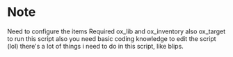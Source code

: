 # Note
Need to configure the items
Required ox_lib and ox_inventory also ox_target to run this script
also you need basic coding knowledge to edit the script (lol)
there's a lot of things i need to do in this script, like blips.